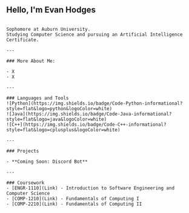 ## Hello, I'm Evan Hodges

```[\[LinkedIn\]](https://www.linkedin.com/in/evanhodges04/) | [\[Handshake\]](https://auburn.joinhandshake.com/profiles/41558853) | [\[Email\]](mailto:ejh0058@auburn.edu)

Sophomore at Auburn University.  
Studying Computer Science and pursuing an Artificial Intelligence Certificate.

---

### More About Me:

- X
- X

---

### Languages and Tools
![Python](https://img.shields.io/badge/Code-Python-informational?style=flat&logo=python&logoColor=white)
![Java](https://img.shields.io/badge/Code-Java-informational?style=flat&logo=java&logoColor=white)
![C++](https://img.shields.io/badge/Code-C++-informational?style=flat&logo=cplusplus&logoColor=white)

---

### Projects

- **Coming Soon: Discord Bot**

---

### Coursework
- [ENGR-1110](Link) - Introduction to Software Engineering and Computer Science
- [COMP-1210](Link) - Fundamentals of Computing I
- [COMP-2210](Link) - Fundamentals of Computing II
